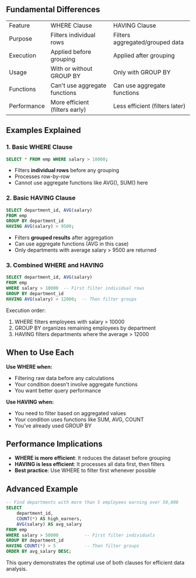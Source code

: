 ## Fundamental Differences

|   |   |   |
|---|---|---|
|Feature|WHERE Clause|HAVING Clause|
|Purpose|Filters individual rows|Filters aggregated/grouped data|
|Execution|Applied before grouping|Applied after grouping|
|Usage|With or without GROUP BY|Only with GROUP BY|
|Functions|Can't use aggregate functions|Can use aggregate functions|
|Performance|More efficient (filters early)|Less efficient (filters later)|

## Examples Explained

### 1. Basic WHERE Clause

```SQL
SELECT * FROM emp WHERE salary > 10000;
```

- Filters **individual rows** before any grouping
- Processes row-by-row
- Cannot use aggregate functions like AVG(), SUM() here

### 2. Basic HAVING Clause

```SQL
SELECT department_id, AVG(salary)
FROM emp
GROUP BY department_id
HAVING AVG(salary) > 9500;
```

- Filters **grouped results** after aggregation
- Can use aggregate functions (AVG in this case)
- Only departments with average salary > 9500 are returned

### 3. Combined WHERE and HAVING

```SQL
SELECT department_id, AVG(salary)
FROM emp
WHERE salary > 10000  -- First filter individual rows
GROUP BY department_id
HAVING AVG(salary) > 12000;  -- Then filter groups
```

Execution order:

1. WHERE filters employees with salary > 10000
2. GROUP BY organizes remaining employees by department
3. HAVING filters departments where the average > 12000

## When to Use Each

**Use WHERE when:**

- Filtering raw data before any calculations
- Your condition doesn't involve aggregate functions
- You want better query performance

**Use HAVING when:**

- You need to filter based on aggregated values
- Your condition uses functions like SUM, AVG, COUNT
- You've already used GROUP BY

## Performance Implications

- **WHERE is more efficient**: It reduces the dataset before grouping
- **HAVING is less efficient**: It processes all data first, then filters
- **Best practice**: Use WHERE to filter first whenever possible

## Advanced Example

```SQL
-- Find departments with more than 5 employees earning over 50,000
SELECT
    department_id,
    COUNT(*) AS high_earners,
    AVG(salary) AS avg_salary
FROM emp
WHERE salary > 50000          -- First filter individuals
GROUP BY department_id
HAVING COUNT(*) > 5           -- Then filter groups
ORDER BY avg_salary DESC;
```

This query demonstrates the optimal use of both clauses for efficient data analysis.
